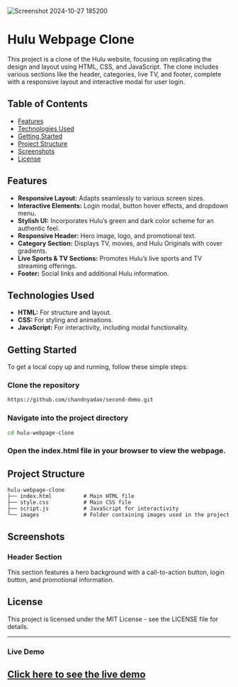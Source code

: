 
![Screenshot 2024-10-27 185200](https://github.com/user-attachments/assets/9811a409-0301-4b97-8475-7bbe3343d158)
# Hulu Webpage Clone

This project is a clone of the Hulu website, focusing on replicating the design and layout using HTML, CSS, and JavaScript. The clone includes various sections like the header, categories, live TV, and footer, complete with a responsive layout and interactive modal for user login.

## Table of Contents
- [Features](#features)
- [Technologies Used](#technologies-used)
- [Getting Started](#getting-started)
- [Project Structure](#project-structure)
- [Screenshots](#screenshots)
- [License](#license)

## Features
- **Responsive Layout:** Adapts seamlessly to various screen sizes.
- **Interactive Elements:** Login modal, button hover effects, and dropdown menu.
- **Stylish UI:** Incorporates Hulu’s green and dark color scheme for an authentic feel.
- **Responsive Header:** Hero image, logo, and promotional text.
- **Category Section:** Displays TV, movies, and Hulu Originals with cover gradients.
- **Live Sports & TV Sections:** Promotes Hulu’s live sports and TV streaming offerings.
- **Footer:** Social links and additional Hulu information.

## Technologies Used
- **HTML:** For structure and layout.
- **CSS:** For styling and animations.
- **JavaScript:** For interactivity, including modal functionality.

## Getting Started
To get a local copy up and running, follow these simple steps:

### Clone the repository
```bash
https://github.com/chandnyadav/second-demo.git
```

### Navigate into the project directory
```bash
cd hulu-webpage-clone
```

### Open the index.html file in your browser to view the webpage.
          
## Project Structure
```plaintext
hulu-webpage-clone
├── index.html          # Main HTML file
├── style.css           # Main CSS file
├── script.js           # JavaScript for interactivity
└── images              # Folder containing images used in the project
```

## Screenshots

### Header Section
This section features a hero background with a call-to-action button, login button, and promotional information.

## License
This project is licensed under the MIT License - see the LICENSE file for details.

---
### Live Demo 

## [Click here to see the live demo](https://codepen.io/solygambas/full/rNmmqBy)



